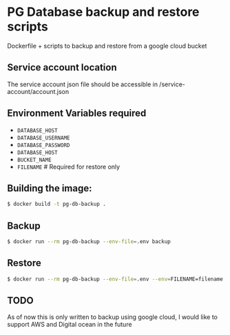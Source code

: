 # PG Database backup and restore scripts
Dockerfile + scripts to backup and restore from a google cloud bucket

## Service account location
The service account json file should be accessible in /service-account/account.json

## Environment Variables required
- `DATABASE_HOST`
- `DATABASE_USERNAME`
- `DATABASE_PASSWORD`
- `DATABASE_HOST`
- `BUCKET_NAME`
- `FILENAME` # Required for restore only

## Building the image:
```bash
$ docker build -t pg-db-backup .
```

## Backup
```bash
$ docker run --rm pg-db-backup --env-file=.env backup
```

## Restore
```bash
$ docker run --rm pg-db-backup --env-file=.env --env=FILENAME=filename.dump restore
```

## TODO

As of now this is only written to backup using google cloud, I would like to support AWS and Digital ocean in the future
